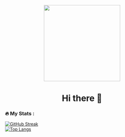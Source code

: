 
<div id="header" align="center">
  <img src="https://media.giphy.com/media/qgQUggAC3Pfv687qPC/giphy.gif" width="250"/>
</div>
<div id="badges" align="center"><img src="https://komarev.com/ghpvc/?username=your-github-viktnnchik&style=flat-square&color=blue" alt=""/> </div>
<h1 align="center">
  Hi there 👋
</h1>






### :fire: My Stats :
[![GitHub Streak](http://github-readme-streak-stats.herokuapp.com?user=viktnnchik&theme=tokyonight_duo&date_format=%5BY.%5Dn.j)](https://git.io/streak-stats) <br>
[![Top Langs](https://github-readme-stats.vercel.app/api/top-langs/?username=viktnnchik&layout=compact&theme=vision-friendly-dark)](https://github.com/anuraghazra/github-readme-stats)





<!--
**viktnnchik/viktnnchik** is a ✨ _special_ ✨ repository because its `README.md` (this file) appears on your GitHub profile.

Here are some ideas to get you started:

- 🔭 I’m currently working on ...
- 🌱 I’m currently learning ...
- 👯 I’m looking to collaborate on ...
- 🤔 I’m looking for help with ...
- 💬 Ask me about ...
- 📫 How to reach me: ...
- 😄 Pronouns: ...
- ⚡ Fun fact: ...
-->
